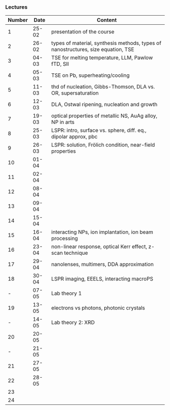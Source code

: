 ### Lectures

| Number | Date  | Content |
|--------|-------|---------|
| 1  | 25-02  | presentation of the course |
| 2  | 26-02  | types of material, synthesis methods, types of nanostructures, size equation, TSE |
| 3  | 04-03  | TSE for melting temperature, LLM, Pawlow fTD, SII |
| 4  | 05-03  | TSE on Pb, superheating/cooling |
| 5  | 11-03  | thd of nucleation, Gibbs-Thomson, DLA vs. OR, supersaturation |
| 6  | 12-03  | DLA, Ostwal ripening, nucleation and growth|
| 7  | 19-03  | optical properties of metallic NS, AuAg alloy, NP in arts |
| 8  | 25-03  | LSPR: intro, surface vs. sphere, diff. eq., dipolar approx, pbc |
| 9  | 26-03  | LSPR: solution, Frölich condition, near-field properties|
| 10 | 01-04  |   |
| 11 | 02-04  |   |
| 12 | 08-04  |   |
| 13 | 09-04  |   |
| 14 | 15-04  |   |
| 15 | 16-04  | interacting NPs, ion implantation, ion beam processing |
| 16 | 23-04  | non-linear response, optical Kerr effect, z-scan technique |
| 17 | 29-04  | nanolenses, multimers, DDA approximation |
| 18 | 30-04  | LSPR imaging, EEELS, interacting macroPS |
| - | 07-05  | Lab theory 1 |
| 19 | 13-05  | electrons vs photons, photonic crystals |
| - | 14-05  | Lab theory 2: XRD |
| 20 | 20-05  |   |
| - | 21-05  |
| 21 | 27-05  |
| 22 | 28-05  |
| 23 | 
| 24

